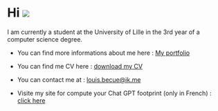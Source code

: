 Hi ![](https://user-images.githubusercontent.com/18350557/176309783-0785949b-9127-417c-8b55-ab5a4333674e.gif)
==============================================================================================================

I am currently a student at the University of Lille in the 3rd year of a computer science degree.
  
* You can find more informations about me here : [My portfolio](https://louisbecue.github.io/portfolio/)
* You can find me CV here : [download my CV](https://louisbecue.github.io/portfolio/doc/CV_Louis_Becue.pdf)
* You can contact me at :  [louis.becue@ik.me](mailto:louis.becue@ik.me)

* Visite my site for compute your Chat GPT footprint (only in French) :  [click here](https://louisbecue.github.io/empreinte-carbone-Chat-GPT/)
